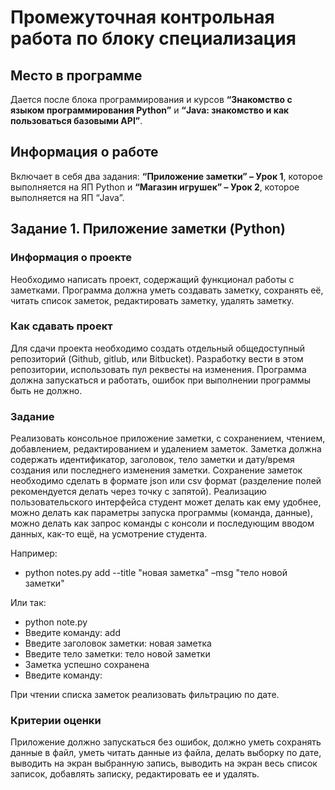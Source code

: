 # Промежуточная контрольная работа по блоку специализация
## Место в программе

Дается после блока программирования и курсов **“Знакомство с языком
программирования Python”** и **“Java: знакомство и как пользоваться
базовыми API”**.

## Информация о работе
Включает в себя два задания: **“Приложение заметки” – Урок 1**, которое
выполняется на ЯП Python и **“Магазин игрушек” – Урок 2**, которое
выполняется на ЯП “Java”.

## Задание 1. Приложение заметки (Python)
### Информация о проекте
Необходимо написать проект, содержащий функционал работы с заметками.
Программа должна уметь создавать заметку, сохранять её, читать список
заметок, редактировать заметку, удалять заметку.
### Как сдавать проект
Для сдачи проекта необходимо создать отдельный общедоступный
репозиторий (Github, gitlub, или Bitbucket). Разработку вести в этом
репозитории, использовать пул реквесты на изменения. Программа должна
запускаться и работать, ошибок при выполнении программы быть не должно.
### Задание
Реализовать консольное приложение заметки, с сохранением, чтением,
добавлением, редактированием и удалением заметок. Заметка должна
содержать идентификатор, заголовок, тело заметки и дату/время создания или
последнего изменения заметки. Сохранение заметок необходимо сделать в
формате json или csv формат (разделение полей рекомендуется делать через
точку с запятой). Реализацию пользовательского интерфейса студент может
делать как ему удобнее, можно делать как параметры запуска программы
(команда, данные), можно делать как запрос команды с консоли и
последующим вводом данных, как-то ещё, на усмотрение студента.

Например:
 - python notes.py add --title "новая заметка" –msg "тело новой заметки"

Или так:

 - python note.py
 - Введите команду: add
 - Введите заголовок заметки: новая заметка
 - Введите тело заметки: тело новой заметки
 - Заметка успешно сохранена
 - Введите команду:

При чтении списка заметок реализовать фильтрацию по дате.

### Критерии оценки

Приложение должно запускаться без ошибок, должно уметь сохранять данные
в файл, уметь читать данные из файла, делать выборку по дате, выводить на
экран выбранную запись, выводить на экран весь список записок, добавлять
записку, редактировать ее и удалять.


